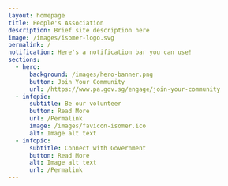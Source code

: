 ```yaml
---
layout: homepage
title: People's Association
description: Brief site description here
image: /images/isomer-logo.svg
permalink: /
notification: Here's a notification bar you can use!
sections:
  - hero:
      background: /images/hero-banner.png
      button: Join Your Community
      url: /https://www.pa.gov.sg/engage/join-your-community
  - infopic:
      subtitle: Be our volunteer
      button: Read More
      url: /Permalink
      image: /images/favicon-isomer.ico
      alt: Image alt text
  - infopic:
      subtitle: Connect with Government
      button: Read More
      alt: Image alt text
      url: /Permalink
---
```

